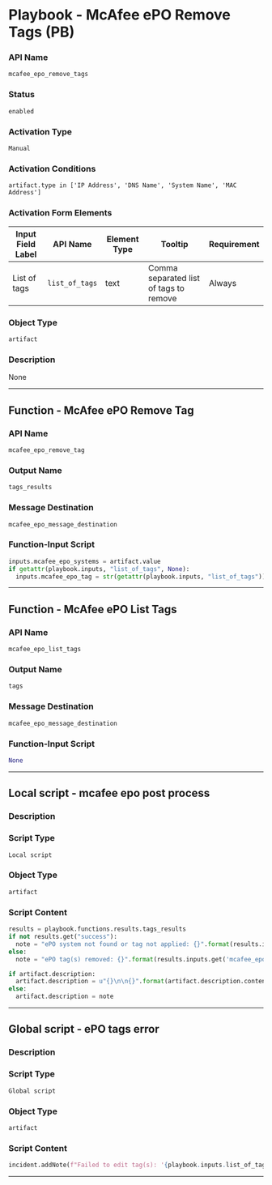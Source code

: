 <!--
    DO NOT MANUALLY EDIT THIS FILE
    THIS FILE IS AUTOMATICALLY GENERATED WITH resilient-sdk codegen
    Generated with resilient-sdk v51.0.0.2.575
-->

# Playbook - McAfee ePO Remove Tags (PB)

### API Name
`mcafee_epo_remove_tags`

### Status
`enabled`

### Activation Type
`Manual`

### Activation Conditions
`artifact.type in ['IP Address', 'DNS Name', 'System Name', 'MAC Address']`

### Activation Form Elements
| Input Field Label | API Name | Element Type | Tooltip | Requirement |
| ----------------- | -------- | ------------ | ------- | ----------- |
| List of tags | `list_of_tags` | text | Comma separated list of tags to remove | Always |

### Object Type
`artifact`

### Description
None


---
## Function - McAfee ePO Remove Tag

### API Name
`mcafee_epo_remove_tag`

### Output Name
`tags_results`

### Message Destination
`mcafee_epo_message_destination`

### Function-Input Script
```python
inputs.mcafee_epo_systems = artifact.value
if getattr(playbook.inputs, "list_of_tags", None):
  inputs.mcafee_epo_tag = str(getattr(playbook.inputs, "list_of_tags"))
```

---
## Function - McAfee ePO List Tags

### API Name
`mcafee_epo_list_tags`

### Output Name
`tags`

### Message Destination
`mcafee_epo_message_destination`

### Function-Input Script
```python
None
```

---

## Local script - mcafee epo post process

### Description


### Script Type
`Local script`

### Object Type
`artifact`

### Script Content
```python
results = playbook.functions.results.tags_results
if not results.get("success"):
  note = "ePO system not found or tag not applied: {}".format(results.inputs.get('mcafee_epo_tag'))
else:
  note = "ePO tag(s) removed: {}".format(results.inputs.get('mcafee_epo_tag'))

if artifact.description:
  artifact.description = u"{}\n\n{}".format(artifact.description.content, note)
else:
  artifact.description = note
```

---
## Global script - ePO tags error

### Description


### Script Type
`Global script`

### Object Type
`artifact`

### Script Content
```python
incident.addNote(f"Failed to edit tag(s): '{playbook.inputs.list_of_tags}' on system(s): '{artifact.value}' with reason: The given tag(s) have to exist on ePO")
```

---

